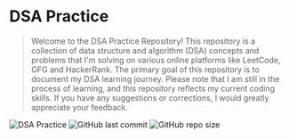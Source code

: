 # DSA Practice 

> Welcome to the DSA Practice Repository! This repository is a collection of data structure and algorithm (DSA) concepts and problems that I'm solving on various online platforms like LeetCode, GFG and HackerRank. 
 The primary goal of this repository is to document my DSA learning journey. 
 Please note that I am still in the process of learning, and this repository reflects my current coding skills. If you have any suggestions or corrections, I would greatly appreciate your feedback.

![DSA Practice](https://img.shields.io/badge/DSA-Practice-blue)
![GitHub last commit](https://img.shields.io/github/last-commit/ranvirpawar/DSApractice)
![GitHub repo size](https://img.shields.io/github/repo-size/ranvirpawar/DSApractice)

